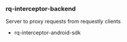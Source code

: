 ### rq-interceptor-backend

Server to proxy requests from requestly clients
- rq-interceptor-android-sdk